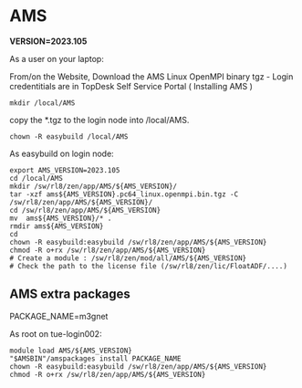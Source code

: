 # AMS

**VERSION=2023.105**

As a user on your laptop:

From/on the Website, Download the AMS Linux OpenMPI binary tgz - Login credentitials are in TopDesk Self Service Portal ( Installing AMS )

`mkdir /local/AMS`

copy the *.tgz to the login node into /local/AMS.

`chown -R easybuild /local/AMS`

As easybuild on login node:

```shell
export AMS_VERSION=2023.105
cd /local/AMS
mkdir /sw/rl8/zen/app/AMS/${AMS_VERSION}/
tar -xzf ams${AMS_VERSION}.pc64_linux.openmpi.bin.tgz -C /sw/rl8/zen/app/AMS/${AMS_VERSION}/
cd /sw/rl8/zen/app/AMS/${AMS_VERSION}
mv  ams${AMS_VERSION}/* .
rmdir ams${AMS_VERSION}
cd
chown -R easybuild:easybuild /sw/rl8/zen/app/AMS/${AMS_VERSION}
chmod -R o+rx /sw/rl8/zen/app/AMS/${AMS_VERSION}
# Create a module : /sw/rl8/zen/mod/all/AMS/${AMS_VERSION}
# Check the path to the license file (/sw/rl8/zen/lic/FloatADF/....)
```

## AMS extra packages

PACKAGE_NAME=m3gnet

As root on tue-login002:

```shell
module load AMS/${AMS_VERSION}
"$AMSBIN"/amspackages install PACKAGE_NAME
chown -R easybuild:easybuild /sw/rl8/zen/app/AMS/${AMS_VERSION}
chmod -R o+rx /sw/rl8/zen/app/AMS/${AMS_VERSION}
```
